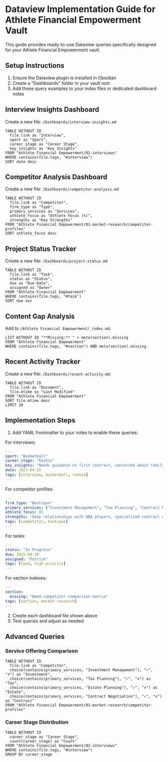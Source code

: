 # Dataview Implementation Guide for Athlete Financial Empowerment Vault

This guide provides ready-to-use Dataview queries specifically designed for your Athlete Financial Empowerment vault.

## Setup Instructions

1. Ensure the Dataview plugin is installed in Obsidian
2. Create a "Dashboards" folder in your vault root
3. Add these query examples to your index files or dedicated dashboard notes

## Interview Insights Dashboard

Create a new file: `/Dashboards/interview-insights.md`

```dataview
TABLE WITHOUT ID
  file.link as "Interview",
  sport as "Sport",
  career_stage as "Career Stage",
  key_insights as "Key Insights"
FROM "Athlete Financial Empowerment/02-interviews"
WHERE contains(file.tags, "#interview") 
SORT date desc
```

## Competitor Analysis Dashboard

Create a new file: `/Dashboards/competitor-analysis.md`

```dataview
TABLE WITHOUT ID
  file.link as "Competitor",
  firm_type as "Type",
  primary_services as "Services",
  athlete_focus as "Athlete Focus (%)",
  strengths as "Key Strengths"
FROM "Athlete Financial Empowerment/01-market-research/competitor-profiles"
SORT athlete_focus desc
```

## Project Status Tracker

Create a new file: `/Dashboards/project-status.md`

```dataview
TABLE WITHOUT ID
  file.link as "Task",
  status as "Status",
  due as "Due Date",
  assigned as "Owner"
FROM "Athlete Financial Empowerment"
WHERE contains(file.tags, "#task") 
SORT due asc
```

## Content Gap Analysis

Add to `/Athlete Financial Empowerment/_index.md`:

```dataview
LIST WITHOUT ID "**Missing:** " + meta(section).missing
FROM "Athlete Financial Empowerment"
WHERE contains(file.tags, "#section") AND meta(section).missing
```

## Recent Activity Tracker

Create a new file: `/Dashboards/recent-activity.md`:

```dataview
TABLE WITHOUT ID
  file.link as "Document",
  file.mtime as "Last Modified"
FROM "Athlete Financial Empowerment"
SORT file.mtime desc
LIMIT 20
```

## Implementation Steps

1. Add YAML frontmatter to your notes to enable these queries:

For interviews:
```yaml
---
sport: "Basketball"
career_stage: "Rookie"
key_insights: "Needs guidance on first contract, concerned about family financial pressure"
date: 2023-04-15
tags: [interview, basketball, rookie]
---
```

For competitor profiles:
```yaml
---
firm_type: "Boutique"
primary_services: ["Investment Management", "Tax Planning", "Contract Negotiation"]
athlete_focus: 85
strengths: "Deep relationships with NBA players, specialized contract expertise"
tags: [competitor, boutique]
---
```

For tasks:
```yaml
---
status: "In Progress"
due: 2025-04-30
assigned: "Patrick"
tags: [task, high-priority]
---
```

For section indexes:
```yaml
---
section:
  missing: "Need competitor comparison matrix"
tags: [section, market-research]
---
```

2. Create each dashboard file shown above
3. Test queries and adjust as needed

## Advanced Queries

### Service Offering Comparison

```dataview
TABLE WITHOUT ID
  file.link as "Competitor",
  choice(contains(primary_services, "Investment Management"), "✓", "✗") as "Investment",
  choice(contains(primary_services, "Tax Planning"), "✓", "✗") as "Tax",
  choice(contains(primary_services, "Estate Planning"), "✓", "✗") as "Estate",
  choice(contains(primary_services, "Contract Negotiation"), "✓", "✗") as "Contract"
FROM "Athlete Financial Empowerment/01-market-research/competitor-profiles"
```

### Career Stage Distribution

```dataview
TABLE WITHOUT ID
  career_stage as "Career Stage",
  count(career_stage) as "Count"
FROM "Athlete Financial Empowerment/02-interviews"
WHERE contains(file.tags, "#interview")
GROUP BY career_stage
